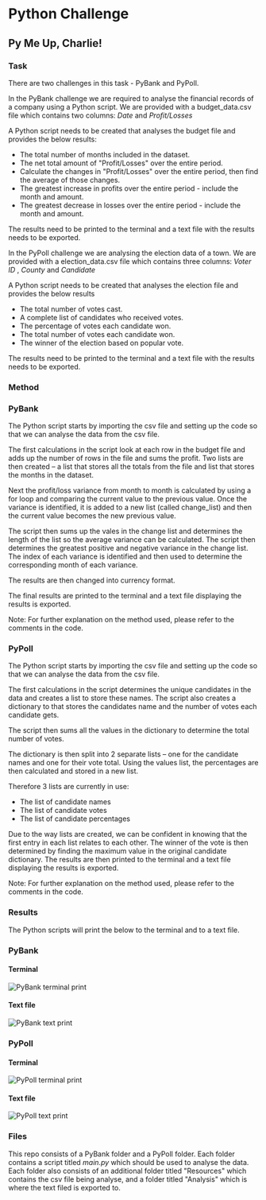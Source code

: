 # Python Challenge
## Py Me Up, Charlie!

### Task
There are two challenges in this task - PyBank and PyPoll.

In the PyBank challenge we are required to analyse the financial records of a company using a Python script. 
We are provided with a budget_data.csv file which contains two columns: _Date_ and _Profit/Losses_

A Python script needs to be created that analyses the budget file and provides the below results:

* The total number of months included in the dataset.
* The net total amount of "Profit/Losses" over the entire period.
* Calculate the changes in "Profit/Losses" over the entire period, then find the average of those changes.
* The greatest increase in profits over the entire period - include the month and amount.
* The greatest decrease in losses over the entire period - include the month and amount.

The results need to be printed to the terminal and a text file with the results needs to be exported.

In the PyPoll challenge we are analysing the election data of a town.
We are provided with a election_data.csv file which contains three columns: _Voter ID_ , _County_ and _Candidate_

A Python script needs to be created that analyses the election file and provides the below results

* The total number of votes cast.
* A complete list of candidates who received votes.
* The percentage of votes each candidate won.
* The total number of votes each candidate won.
* The winner of the election based on popular vote.

The results need to be printed to the terminal and a text file with the results needs to be exported.

### Method

### PyBank
The Python script starts by importing the csv file and setting up the code so that we can analyse the data from the csv file. 

The first calculations in the script look at each row in the budget file and adds up the number of rows in the file and sums the profit. Two lists are then created – a list that stores all the totals from the file and list that stores the months in the dataset.

Next the profit/loss variance from month to month is calculated by using a for loop and comparing the current value to the previous value. Once the variance is identified, it is added to a new list (called change_list) and then the current value becomes the new previous value. 

The script then sums up the vales in the change list and determines the length of the list so the average variance can be calculated.
The script then determines the greatest positive and negative variance in the change list. The index of each variance is identified and then used to determine the corresponding month of each variance.

The results are then changed into currency format.

The final results are printed to the terminal and a text file displaying the results is exported.

Note: For further explanation on the method used, please refer to the comments in the code.

### PyPoll
The Python script starts by importing the csv file and setting up the code so that we can analyse the data from the csv file. 

The first calculations in the script determines the unique candidates in the data and creates a list to store these names. The script also creates a dictionary to that stores the candidates name and the number of votes each candidate gets.

The script then sums all the values in the dictionary to determine the total number of votes.

The dictionary is then split into 2 separate lists – one for the candidate names and one for their vote total. Using the values list, the percentages are then calculated and stored in a new list.

Therefore 3 lists are currently in use:
*	The list of candidate names
*	The list of candidate votes
*	The list of candidate percentages

Due to the way lists are created, we can be confident in knowing that the first entry in each list relates to each other.
The winner of the vote is then determined by finding the maximum value in the original candidate dictionary. 
The results are then printed to the terminal and a text file displaying the results is exported.

Note: For further explanation on the method used, please refer to the comments in the code.

### Results
The Python scripts will print the below to the terminal and to a text file.

### PyBank
#### Terminal
![PyBank terminal print](https://user-images.githubusercontent.com/82348616/119446973-92b21d80-bd72-11eb-9438-de3d1fd4acb0.PNG)

#### Text file
![PyBank text print](https://user-images.githubusercontent.com/82348616/119446993-9a71c200-bd72-11eb-98b4-5e2b37938a06.PNG)

### PyPoll
#### Terminal
![PyPoll terminal print](https://user-images.githubusercontent.com/82348616/119447024-a3629380-bd72-11eb-93da-555ec11d45ac.PNG)

#### Text file
![PyPoll text print](https://user-images.githubusercontent.com/82348616/119447037-a8bfde00-bd72-11eb-9018-a9681fef631f.PNG)

### Files
This repo consists of a PyBank folder and a PyPoll folder. Each folder contains a script titled _main.py_ which should be used to analyse the data.
Each folder also consists of an additional folder titled "Resources" which contains the csv file being analyse, and a folder titled "Analysis" which is where the text filed is exported to.
